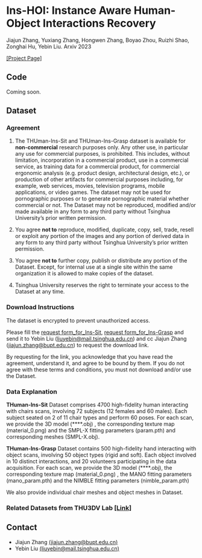 # Ins-HOI: Instance Aware Human-Object Interactions Recovery
Jiajun Zhang, Yuxiang Zhang, Hongwen Zhang, Boyao Zhou, Ruizhi Shao, Zonghai Hu, Yebin Liu.  Arxiv 2023

[[Project Page]](https://jiajunzhang16.github.io/ins-hoi)

## Code

Coming soon.



## Dataset

### Agreement

1. The THUman-Ins-Sit and THUman-Ins-Grasp dataset is available for **non-commercial** research purposes only. Any other use, in particular any use for commercial purposes, is prohibited. This includes, without limitation, incorporation in a commercial product, use in a commercial service, as training data for a commercial product, for commercial ergonomic analysis (e.g. product design, architectural design, etc.), or production of other artifacts for commercial purposes including, for example, web services, movies, television programs, mobile applications, or video games. The dataset may not be used for pornographic purposes or to generate pornographic material whether commercial or not. The Dataset may not be reproduced, modified and/or made available in any form to any third party without Tsinghua University’s prior written permission.

2. You agree **not to** reproduce, modified, duplicate, copy, sell, trade, resell or exploit any portion of the images and any portion of derived data in any form to any third party without Tsinghua University’s prior written permission.

3. You agree **not to** further copy, publish or distribute any portion of the Dataset. Except, for internal use at a single site within the same organization it is allowed to make copies of the dataset.

4. Tsinghua University reserves the right to terminate your access to the Dataset at any time.

### Download Instructions

The dataset is encrypted to prevent unauthorized access.

Please fill the [request form_for_Ins-Sit](./dataset/ins-sit_Agreement.pdf),  [request form_for_Ins-Grasp](./dataset/ins-grasp_Agreement.pdf) and send it to Yebin Liu (liuyebin@mail.tsinghua.edu.cn) and cc Jiajun Zhang (jiajun.zhang@bupt.edu.cn) to request the download link. 

By requesting for the link, you acknowledge that you have read the agreement, understand it, and agree to be bound by them. If you do not agree with these terms and conditions, you must not download and/or use the Dataset.

### Data Explanation

**THuman-Ins-Sit** Dataset comprises 4700 high-fidelity human interacting with chairs scans, involving 72 subjects (12 females and 60 males). Each subject seated on 2 of 11 chair types and perform 60 poses. For each scan, we provide the 3D model (****.obj) , the corresponding texture map (material_0.png) and  the SMPL-X fitting parameters (param.pth) and corresponding meshes (SMPL-X.obj). 

**THuman-Ins-Grasp** Dataset contains 500 high-fidelity hand interacting with object scans, involving 50 object types (rigid and soft). Each object involved in 10 distinct interactions, and 20 volunteers participating in the data acquisition. For each scan, we provide the 3D model (****.obj), the corresponding texture map (material_0.png) , the MANO fitting parameters (mano_param.pth)  and the NIMBLE fitting parameters (nimble_param.pth)

We also provide individual chair meshes and object meshes in Dataset.

### Related Datasets from THU3DV Lab [[Link]](http://liuyebin.com/dataset.html)



## Contact

- Jiajun Zhang [(jiajun.zhang@bupt.edu.cn)](mailto:jiajun.zhang@bupt.edu.cn)
- Yebin Liu [(liuyebin@mail.tsinghua.edu.cn)](mailto:liuyebin@mail.tsinghua.edu.cn)
